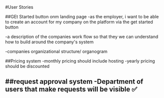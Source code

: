 #User Stories


##GEt Started button onm landing page
-as the employer, i want to be able to create an account for my company on the platform via the get started button

-a description of the companies work flow  so that they we can understand how to build around the company's system

-companies organizational structure/ organogram


##Pricing system 
-monthly pricing should include hosting 
-yearly pricing should be discounted

##request approval system
-Department of users that make requests will be visible ✅
-